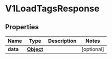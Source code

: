 

# V1LoadTagsResponse

## Properties

Name | Type | Description | Notes
------------ | ------------- | ------------- | -------------
**data** | [**Object**](.md) |  |  [optional]



